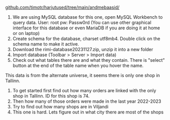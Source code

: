 [github.com/timotr/harjutused/tree/main/andmebaasid/](https://github.com/timotr/harjutused/blob/main/andmebaasid/rimi-database20231127.zip)

1. We are using MySQL database for this one, open MySQL Workbench to query data. User: root   pw: Passw0rd
(You can use other graphical interface for this database or even MariaDB if you are doing it at home or on laptop)
2. Create schema for the database, charset utf8mb4.
Double click on the schema name to make it active.
3. Download the rimi-database20231127.zip, unzip it into a new folder
4. Import database (Toolbar > Server > Import data)
5. Check out what tables there are and what they contain. There is "select" button at the end of the table name when you hover the name.

This data is from the alternate universe, it seems there is only one shop in Tallinn.
1. To get started first find out how many orders are linked with the only shop in Tallinn. ID for this shop is 74.
2. Then how many of those orders were made in the last year 2022-2023
3. Try to find out how many shops are in Viljandi
4. This one is hard. Lets figure out in what city there are most of the shops

